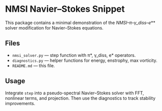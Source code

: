 # NMSI Navier–Stokes Snippet

This package contains a minimal demonstration of the **NMSI–π*–γ_diss–e*** solver modification
for Navier–Stokes equations.

## Files
- `nmsi_solver.py` — step function with π*, γ_diss, e* operators.
- `diagnostics.py` — helper functions for energy, enstrophy, max vorticity.
- `README.md` — this file.

## Usage
Integrate `step` into a pseudo-spectral Navier–Stokes solver with FFT, nonlinear terms, and projection.
Then use the diagnostics to track stability improvements.
